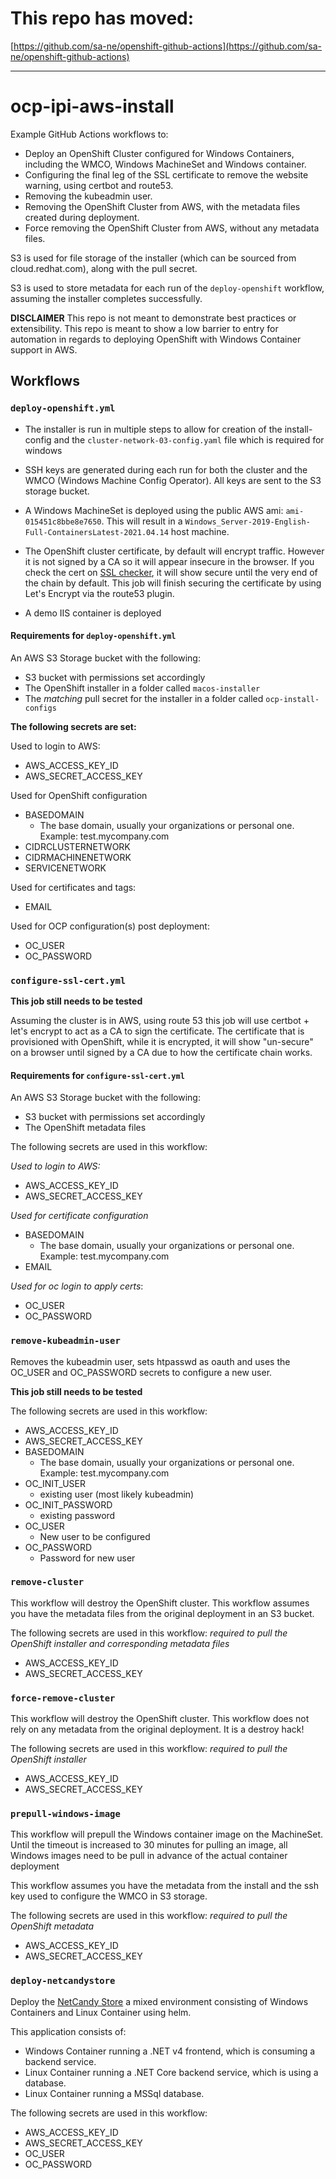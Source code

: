 # This repo has moved:

[https://github.com/sa-ne/openshift-github-actions](https://github.com/sa-ne/openshift-github-actions)

---

# ocp-ipi-aws-install

Example GitHub Actions workflows to:

- Deploy an OpenShift Cluster configured for Windows Containers, including the WMCO, Windows MachineSet and Windows container.
- Configuring the final leg of the SSL certificate to remove the website warning, using certbot and route53.
- Removing the kubeadmin user.
- Removing the OpenShift Cluster from AWS, with the metadata files created during deployment.
- Force removing the OpenShift Cluster from AWS, without any metadata files.

S3 is used for file storage of the installer (which can be sourced from cloud.redhat.com), along with the pull secret.

S3 is used to store metadata for each run of the `deploy-openshift` workflow, assuming the installer completes successfully.

**DISCLAIMER**
This repo is not meant to demonstrate best practices or extensibility.  This repo is meant to show a low barrier to entry for automation in regards to deploying OpenShift with Windows Container support in AWS.

## Workflows
### `deploy-openshift.yml`

- The installer is run in multiple steps to allow for creation of the install-config and the `cluster-network-03-config.yaml` file which is required for windows

- SSH keys are generated during each run for both the cluster and the WMCO (Windows Machine Config Operator).  All keys are sent to the S3 storage bucket.

- A Windows MachineSet is deployed using the public AWS ami: `ami-015451c8bbe8e7650`.  This will result in a `Windows_Server-2019-English-Full-ContainersLatest-2021.04.14` host machine.

- The OpenShift cluster certificate, by default will encrypt traffic.  However it is not signed by a CA so it will appear insecure in the browser.  If you check the cert on [SSL checker](https://www.sslshopper.com/ssl-checker.html), it will show secure until the very end of the chain by default.  This job will finish securing the certificate by using Let's Encrypt via the route53 plugin.

- A demo IIS container is deployed

#### Requirements for `deploy-openshift.yml`

An AWS S3 Storage bucket with the following:

- S3 bucket with permissions set accordingly
- The OpenShift installer in a folder called `macos-installer`
- The _matching_ pull secret for the installer in a folder called `ocp-install-configs`

**The following secrets are set:**

Used to login to AWS:
- AWS_ACCESS_KEY_ID
- AWS_SECRET_ACCESS_KEY

Used for OpenShift configuration

- BASEDOMAIN
    - The base domain, usually your organizations or personal one.  Example: test.mycompany.com
- CIDRCLUSTERNETWORK
- CIDRMACHINENETWORK
- SERVICENETWORK

Used for certificates and tags:

- EMAIL

Used for OCP configuration(s) post deployment:

- OC_USER
- OC_PASSWORD

### `configure-ssl-cert.yml`

**This job still needs to be tested**

Assuming the cluster is in AWS, using route 53 this job will use certbot + let's encrypt to act as a CA to sign the certificate.  The certificate that is provisioned with OpenShift, while it is encrypted, it will show "un-secure" on a browser until signed by a CA due to how the certificate chain works.

#### Requirements for `configure-ssl-cert.yml`

An AWS S3 Storage bucket with the following:

- S3 bucket with permissions set accordingly
- The OpenShift metadata files

The following secrets are used in this workflow:

_Used to login to AWS:_
- AWS_ACCESS_KEY_ID
- AWS_SECRET_ACCESS_KEY

_Used for certificate configuration_
- BASEDOMAIN
    - The base domain, usually your organizations or personal one.  Example: test.mycompany.com
- EMAIL

_Used for oc login to apply certs_:
- OC_USER
- OC_PASSWORD
### `remove-kubeadmin-user`

Removes the kubeadmin user, sets htpasswd as oauth and uses the OC_USER and OC_PASSWORD secrets to configure a new user.

**This job still needs to be tested**

The following secrets are used in this workflow:
- AWS_ACCESS_KEY_ID
- AWS_SECRET_ACCESS_KEY
- BASEDOMAIN
    - The base domain, usually your organizations or personal one.  Example: test.mycompany.com
- OC_INIT_USER
    - existing user (most likely kubeadmin)
- OC_INIT_PASSWORD
    - existing password
- OC_USER
    - New user to be configured
- OC_PASSWORD
    - Password for new user

### `remove-cluster`

This workflow will destroy the OpenShift cluster.  This workflow assumes you have the metadata files from the original deployment in an S3 bucket.

The following secrets are used in this workflow:
_required to pull the OpenShift installer and corresponding metadata files_
- AWS_ACCESS_KEY_ID
- AWS_SECRET_ACCESS_KEY

### `force-remove-cluster`

This workflow will destroy the OpenShift cluster.  This workflow does not rely on any metadata from the original deployment.  It is a destroy hack!

The following secrets are used in this workflow:
_required to pull the OpenShift installer_
- AWS_ACCESS_KEY_ID
- AWS_SECRET_ACCESS_KEY

### `prepull-windows-image`

This workflow will prepull the Windows container image on the MachineSet.  Until the timeout is increased to 30 minutes for pulling an image, all Windows images need to be pull in advance of the actual container deployment

This workflow assumes you have the metadata from the install and the ssh key used to configure the WMCO in S3 storage.

The following secrets are used in this workflow:
_required to pull the OpenShift metadata_
- AWS_ACCESS_KEY_ID
- AWS_SECRET_ACCESS_KEY

### `deploy-netcandystore`

Deploy the [NetCandy Store](http://people.redhat.com/chernand/windows-containers-quickstart/ns-intro/) a mixed environment consisting of Windows Containers and Linux Container using helm.

This application consists of:

- Windows Container running a .NET v4 frontend, which is consuming a backend service.
- Linux Container running a .NET Core backend service, which is using a database.
- Linux Container running a MSSql database.

The following secrets are used in this workflow:
- AWS_ACCESS_KEY_ID
- AWS_SECRET_ACCESS_KEY
- OC_USER
- OC_PASSWORD
